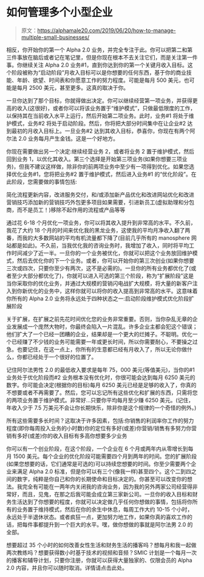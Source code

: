# 如何管理多个小型企业

> 原文：<https://alphamale20.com/2019/06/20/how-to-manage-multiple-small-businesses/>

相反，你开始你的第一个 Alpha 2.0 业务，并完全专注于此。你可以把第二和第三件事放在脑后或者记在笔记里，但是你现在根本不去关注它们，而是关注第一件事。你继续关注 Alpha 2.0 业务#1，直到你达到你的第一个关键月收入目标。这个阶段被称为“启动阶段”月收入目标可以是你想要的任何东西，基于你的商业技能、年龄、欲望、时间表和你愿意工作的努力程度。可能是每月 500 美元，也可能是每月 2500 美元，甚至更多。这真的取决于你。

一旦你达到了那个目标，你就得做出决定。你可以继续经营第一项业务，并获得更高的收入(这很好)，或者你可以将该业务置于“维护模式”，只做最低限度的工作，以保持其在当前收入水平上运行，然后开始第二项业务。此时，业务#1 将处于维护模式，业务#2 将处于启动阶段。然后，你将把大部分时间集中在让企业#2 达到最初的月收入目标上。一旦业务#2 达到其收入目标，恭喜你，你现在有两个阿尔法 2.0 业务每月产生金钱。这是一个好地方。

你现在需要做出另一个决定:继续经营业务 2，或者将业务 2 置于维护模式，然后回到业务 1，以优化其收入。第三个选择是开始第三项业务(如果你想要三项业务)，但我不建议这样做，除非你的前两项业务中至少有一项得到优化。如果您选择优化业务#1，您将把业务#2 置于维护模式，然后进入业务#1 的“优化阶段”。在此阶段，您需要做的事情包括:

简化流程更新内容，改进服务交付，和/或添加新产品优化和改进网站优化和改进营销技巧添加新的营销技巧外包更多项目如果需要，引进新员工(虚拟助理和分包商，而不是员工！)移除不起作用的流程或产品等等

通过花 6-18 个月优化一项业务，你可以将其收入提升到非常高的水平。不久前，我花了大约 18 个月的时间来优化我的黑龙业务，这使我的平均月净收入翻了两番，而我的大多数网站的平均有机流量都下降了(目前几乎所有的 manosphere 网站都是如此)。不久前，当我优化我的咨询业务时，我增加了收入，同时将平均工作时间减少了近一半。一旦你的一个业务被优化，你就可以把这个业务放回维护模式，然后去优化你的下一个业务。或者，你可以开始你的第三次创业(如果你想要三次或四次，只要你至少有两次，这不是必需的)。一旦你的所有业务都优化了(或者至少大部分都优化了)，你就可以进入可选的第三个阶段，称为“扩展阶段”这是当你采取你的优化业务，并通过大规模的营销闪电战扩大规模，将大量的新客户注入到你新优化的业务中，这样你就可以将你的收入提高到非常高的水平。这意味着你所有的 Alpha 2.0 业务将永远处于四种状态之一:启动阶段维护模式优化阶段扩展阶段

关于扩展，在扩展之前先花时间优化您的业务非常重要。否则，当你杂乱无章的企业发展成一个庞然大物时，你最终会陷入一片混乱。许多企业主都会犯这个错误；他们扩大了一个已经一团糟的企业，结果却是一个更大的烂摊子。不聪明。优化一个已经赚了不少钱的业务可能需要一年或更长时间，所以你需要耐心，不要操之过急。也要记住，在这一点上，你所有的生意都已经有月收入了，所以无论你做什么，你都已经处于一个很好的位置了。

记住阿尔法男性 2.0 的最低收入要求是每年 75，000 美元(等值美元)，当你的#1 业务处于优化阶段而#2 业务根本没有优化时，你很可能会达到每月 6250 美元的数字。你可能会决定(根据你的目标)每月 6250 美元已经是足够的收入了，你真的不想要或者不再需要了。然后，您可以忘记所有这些优化和扩展的东西，只需将您的两项业务置于维护模式。非常好…只要你平均每月至少赚 6250 美元。(记住，年收入少于 7.5 万美元不会让你长期快乐，除非你是这个规律的一个奇怪的例外。)

所有这些需要多长时间？这取决于许多因素，包括:你销售的利润率你工作的努力程度(即你每周投入业务的小时数)你的定位有多好(或差)你营销/销售有多努力你营销有多好(或差)你的收入目标有多高你想要多少业务

你可以有一个创业阶段，在这个阶段，一个企业在 6 个月或两年内从零增长到每月 1500 美元。每个企业的优化阶段可能需要四个月到两年的时间。您的扩展阶段(如果您想要的话，它们通常是可选的)可以持续您想要的时间。你至少需要两个企业来满足 Alpha 2.0 标准，但是你可以有三个(像我一样)甚至四个。这个二到四之间的数字，纯粹是你自己和你的长期使命和目标决定的。你甚至可以改变你的想法。我完全有可能在一两年内关闭我的咨询业务，因为我的另外两家公司经营得非常好，而且，见鬼，在那之后我可能会成立第三家新公司。一旦你的收入目标和财务生活达到了你想要的程度，你就可以决定做几乎任何你想做的事情，包括将你所有的业务置于维持模式，然后在你的余生中休息，每周工作大约 10-15 个小时，永远处于半退休状态。或者疯狂一点，更加努力地工作，如果你真的喜欢工作的话，把每件事都提升到一个巨大的水平。嘿，做你想做的事就是阿尔法男 2.0 的全部。

想要超过 35 个小时的如何改善女性生活和财务生活的播客吗？想每月和我一起做两次教练吗？想要获得数小时基于技术的视频和音频？SMIC 计划是一个每月一次的播客和辅导计划，只要你注册，你就可以获得大量独家的、仅限会员的 Alpha 2.0 内容，并且你可以随时取消。详情请点击此处。